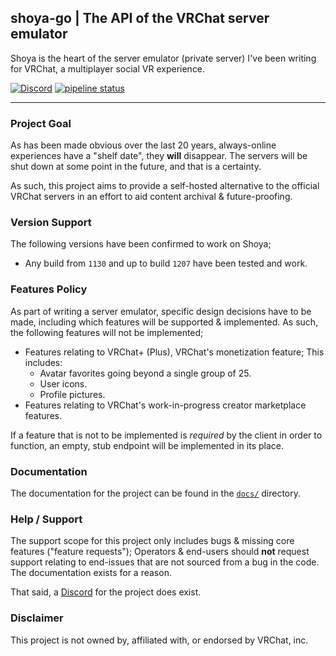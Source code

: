 ## shoya-go | The API of the VRChat server emulator
Shoya is the heart of the server emulator (private server) I've been writing for VRChat, a multiplayer social VR experience.

[![Discord](https://img.shields.io/discord/876431015478951936?color=DD00FF&logo=Discord&logoColor=FFFFFF&style=plastic)](https://discord.gg/bzb6TCfXsr) [![pipeline status](https://gitlab.com/george/shoya-go/badges/master/pipeline.svg)](https://gitlab.com/george/shoya-go/-/commits/master)

---

### Project Goal
As has been made obvious over the last 20 years, always-online experiences have a "shelf date", they **will** disappear. The servers will be shut down at some point in the future, and that is a certainty.

As such, this project aims to provide a self-hosted alternative to the official VRChat servers in an effort to aid content archival & future-proofing.


### Version Support
The following versions have been confirmed to work on Shoya; 
 - Any build from `1130` and up to build `1207` have been tested and work.
 
### Features Policy
As part of writing a server emulator, specific design decisions have to be made, including which features will be supported & implemented. As such, the following features will not be implemented;
 - Features relating to VRChat+ (Plus), VRChat's monetization feature; This includes:
   - Avatar favorites going beyond a single group of 25.
   - User icons.
   - Profile pictures.
 - Features relating to VRChat's work-in-progress creator marketplace features.

If a feature that is not to be implemented is *required* by the client in order to function, an empty, stub endpoint will be implemented in its place.

### Documentation
The documentation for the project can be found in the [`docs/`](docs) directory.

### Help / Support
The support scope for this project only includes bugs & missing core features ("feature requests"); Operators & end-users should **not** request support relating to end-issues that are not sourced from a bug in the code. The documentation exists for a reason.

That said, a [Discord](https://discord.gg/bzb6TCfXsr) for the project does exist.

### Disclaimer
This project is not owned by, affiliated with, or endorsed by VRChat, inc.
